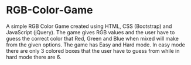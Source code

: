 # RGB-Color-Game
A simple RGB Color Game created using HTML, CSS (Bootstrap) and JavaScript (jQuery). The game gives RGB values and the user have to guess the correct color that Red, Green and Blue when mixed will make from the given options. The game has Easy and Hard mode. In easy mode there are only 3 colored boxes that the user have to guess from while in hard mode there are 6.  
